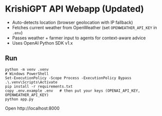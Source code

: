 # KrishiGPT API Webapp (Updated)

- Auto-detects location (browser geolocation with IP fallback)
- Fetches current weather from OpenWeather (set `OPENWEATHER_API_KEY` in `.env`)
- Passes weather + farmer input to agents for context-aware advice
- Uses OpenAI Python SDK v1.x

## Run
```
python -m venv .venv
# Windows PowerShell
Set-ExecutionPolicy -Scope Process -ExecutionPolicy Bypass
.\.venv\Scripts\Activate
pip install -r requirements.txt
copy .env.example .env   # then put your keys (OPENAI_API_KEY, OPENWEATHER_API_KEY)
python app.py
```
Open http://localhost:8000
